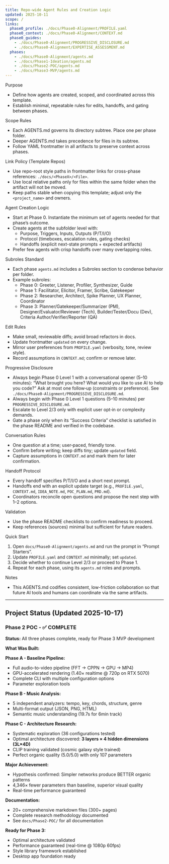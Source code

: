 ```yaml
---
title: Repo-wide Agent Rules and Creation Logic
updated: 2025-10-11
scope: /
links:
  phase0_profile: ./docs/Phase0-Alignment/PROFILE.yaml
  phase0_context: ./docs/Phase0-Alignment/CONTEXT.md
  phase0_guides:
    - ./docs/Phase0-Alignment/PROGRESSIVE_DISCLOSURE.md
    - ./docs/Phase0-Alignment/EXPERTISE_ASSESSMENT.md
  phases:
    - ./docs/Phase0-Alignment/agents.md
    - ./docs/Phase1-Ideation/agents.md
    - ./docs/Phase2-POC/agents.md
    - ./docs/Phase3-MVP/agents.md
---
```


Purpose
- Define how agents are created, scoped, and coordinated across this template.
- Establish minimal, repeatable rules for edits, handoffs, and gating between phases.

Scope Rules
- Each AGENTS.md governs its directory subtree. Place one per phase folder.
- Deeper AGENTS.md takes precedence for files in its subtree.
- Follow YAML frontmatter in all artifacts to preserve context across phases.

Link Policy (Template Repos)
- Use repo-root style paths in frontmatter links for cross-phase references: `./docs/<PhaseX>/<File>`.
- Use local relative paths only for files within the same folder when the artifact will not be moved.
- Keep paths stable when copying this template; adjust only the `<project_name>` and owners.

Agent Creation Logic
- Start at Phase 0. Instantiate the minimum set of agents needed for that phase’s outcome.
- Create agents at the subfolder level with:
  - Purpose, Triggers, Inputs, Outputs (P/T/I/O)
  - Protocol (timeboxes, escalation rules, gating checks)
  - Handoffs (explicit next-state prompts + expected artifacts)
- Prefer few agents with crisp handoffs over many overlapping roles.

Subroles Standard
- Each phase `agents.md` includes a Subroles section to condense behavior per folder.
- Example subroles:
  - Phase 0: Greeter, Listener, Profiler, Synthesizer, Guide
  - Phase 1: Facilitator, Elicitor, Framer, Scribe, Gatekeeper
  - Phase 2: Researcher, Architect, Spike Planner, UX Planner, Coordinator
  - Phase 3: Planner/Gatekeeper/Summarizer (PM), Designer/Evaluator/Reviewer (Tech), Builder/Tester/Docu (Dev), Criteria Author/Verifier/Reporter (QA)

Edit Rules
- Make small, reviewable diffs; avoid broad refactors in docs.
- Update frontmatter `updated` on every change.
- Mirror user preferences from `PROFILE.yaml` (verbosity, tone, review style).
- Record assumptions in `CONTEXT.md`; confirm or remove later.

Progressive Disclosure
 - Always begin Phase 0 Level 1 with a conversational opener (5–10 minutes): “What brought you here? What would you like to use AI to help you code?” Ask at most one follow‑up (constraints or preference). See `./docs/Phase0-Alignment/PROGRESSIVE_DISCLOSURE.md`.
- Always begin with Phase 0 Level 1 questions (5–10 minutes) per `PROGRESSIVE_DISCLOSURE.md`.
- Escalate to Level 2/3 only with explicit user opt‑in or complexity demands.
- Gate a phase only when its “Success Criteria” checklist is satisfied in the phase README and verified in the codebase.

Conversation Rules
- One question at a time; user‑paced, friendly tone.
- Confirm before writing; keep diffs tiny; update `updated` field.
- Capture assumptions in `CONTEXT.md` and mark them for later confirmation.

Handoff Protocol
- Every handoff specifies P/T/I/O and a short next prompt.
- Handoffs end with an explicit update target (e.g., `PROFILE.yaml`, `CONTEXT.md`, `IDEA_NOTE.md`, `POC_PLAN.md`, `PRD.md`).
- Coordinators reconcile open questions and propose the next step with 1–2 options.

Validation
- Use the phase README checklists to confirm readiness to proceed.
- Keep references (sources) minimal but sufficient for future readers.

Quick Start
1) Open `docs/Phase0-Alignment/agents.md` and run the prompt in “Prompt Starters”.
2) Update `PROFILE.yaml` and `CONTEXT.md` minimally; set `updated`.
3) Decide whether to continue Level 2/3 or proceed to Phase 1.
4) Repeat for each phase, using its `agents.md` roles and prompts.

Notes
- This AGENTS.md codifies consistent, low-friction collaboration so that future AI tools and humans can coordinate via the same artifacts.

---

## Project Status (Updated 2025-10-17)

### Phase 2 POC - ✅ COMPLETE

**Status:** All three phases complete, ready for Phase 3 MVP development

**What Was Built:**

**Phase A - Baseline Pipeline:**
- Full audio-to-video pipeline (FFT → CPPN → GPU → MP4)
- GPU-accelerated rendering (1.40× realtime @ 720p on RTX 5070)
- Complete CLI with multiple configuration options
- Parameter exploration tools

**Phase B - Music Analysis:**
- 5 independent analyzers: tempo, key, chords, structure, genre
- Multi-format output (JSON, PNG, HTML)
- Semantic music understanding (19.7s for 6min track)

**Phase C - Architecture Research:**
- Systematic exploration (36 configurations tested)
- Optimal architecture discovered: **3 layers × 4 hidden dimensions (3L×4D)**
- CLIP training validated (cosmic galaxy style trained)
- Perfect organic quality (5.0/5.0) with only 107 parameters

**Major Achievement:**
- Hypothesis confirmed: Simpler networks produce BETTER organic patterns
- 4,346× fewer parameters than baseline, superior visual quality
- Real-time performance guaranteed

**Documentation:**
- 20+ comprehensive markdown files (300+ pages)
- Complete research methodology documented
- See `docs/Phase2-POC/` for all documentation

**Ready for Phase 3:**
- Optimal architecture validated
- Performance guaranteed (real-time @ 1080p 60fps)
- Style library framework established
- Desktop app foundation ready
